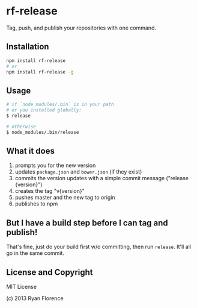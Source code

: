 rf-release
==========

Tag, push, and publish your repositories with one command.

Installation
------------

```sh
npm install rf-release
# or
npm install rf-release -g
```

Usage
-----

```bash
# if `node_modules/.bin` is in your path
# or you installed globally:
$ release

# otherwise
$ node_modules/.bin/release
```

What it does
------------

1. prompts you for the new version
2. updates `package.json` and `bower.json` (if they exist)
3. commits the version updates with a simple commit message
   ("release {version}")
4. creates the tag "v{version}"
5. pushes master and the new tag to origin
6. publishes to npm

But I have a build step before I can tag and publish!
-----------------------------------------------------

That's fine, just do your build first w/o committing, then run
`release`. It'll all go in the same commit.

License and Copyright
---------------------

MIT License

(c) 2013 Ryan Florence

